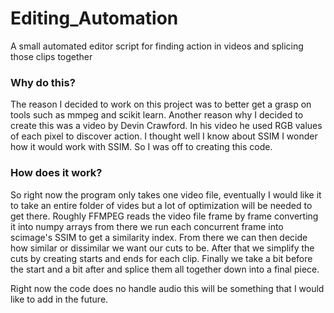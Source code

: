 # Editing_Automation
A small automated editor script for finding action in videos and splicing those clips together

### Why do this?
The reason I decided to work on this project was to better get a grasp on tools such as mmpeg and scikit learn. Another reason why I decided to create this was a video by Devin Crawford. In his video he used RGB values of each pixel to discover action. I thought well I know about SSIM I wonder how it would work with SSIM. So I was off to creating this code.


### How does it work?
So right now the program only takes one video file, eventually I would like it to take an entire folder of vides but a lot of optimization will be needed to get there. Roughly FFMPEG reads the video file frame by frame converting it into numpy arrays from there we run each concurrent frame into scimage's SSIM to get a similarity index. From there we can then decide how similar or dissimilar we want our cuts to be. After that we simplify the cuts by creating starts and ends for each clip. Finally we take a bit before the start and a bit after and splice them all together down into a final piece.

Right now the code does no handle audio this will be something that I would like to add in the future.
